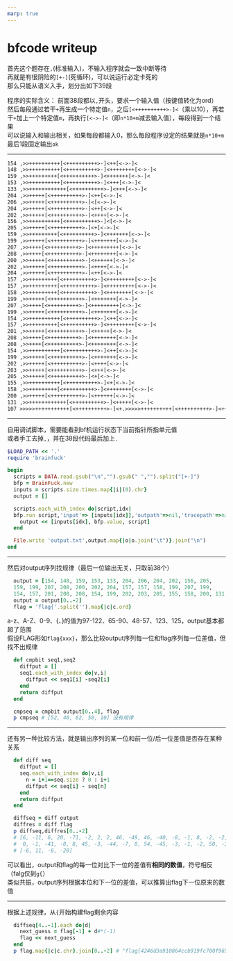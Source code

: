 ```yaml
---
marp: true
---
```


# bfcode writeup

首先这个题存在`,`(标准输入)，不输入程序就会一致中断等待  
再就是有很阴险的`[+-]`(死循环)，可以说运行必定卡死的  
那么只能从语义入手，划分出如下39段

程序的实际含义：
前面38段都以`,`开头，要求一个输入值（按键值转化为ord）  
然后每段通过若干`+`再生成一个特定值`n`，之后`[<++++++++++>-]<`（乘以10），再若干`+`加上一个特定值`m`，再执行`[<->-]<`（即`n*10+m`减去输入值），每段得到一个结果  
可以说输入和输出相关，如果每段都输入0，那么每段程序设定的结果就是`n*10+m`
最后1段固定输出`ok`

---

```txt
154 ,>>++++++++++[<++++++++++>-]<++[<->-]<
148 ,>>++++++++++[<++++++++++>-]<++++++++[<->-]<
159 ,>>+++++++++[<++++++++++>-]<+++++++[<->-]<
153 ,>>++++++++++[<++++++++++>-]<+++[<->-]<
133 ,>>++++++++++++[<++++++++++>-]<+++[<->-]<
204 ,>>+++++[<++++++++++>-]<++[<->-]<
206 ,>>+++++[<++++++++++>-]<[<->-]<
204 ,>>+++++[<++++++++++>-]<++[<->-]<
202 ,>>+++++[<++++++++++>-]<++++[<->-]<
156 ,>>++++++++++[<++++++++++>-]<[<->-]<
205 ,>>+++++[<++++++++++>-]<+[<->-]<
159 ,>>+++++++++[<++++++++++>-]<+++++++[<->-]<
199 ,>>+++++[<++++++++++>-]<+++++++[<->-]<
207 ,>>++++[<++++++++++>-]<+++++++++[<->-]<
208 ,>>++++[<++++++++++>-]<++++++++[<->-]<
200 ,>>+++++[<++++++++++>-]<++++++[<->-]<
202 ,>>+++++[<++++++++++>-]<++++[<->-]<
204 ,>>+++++[<++++++++++>-]<++[<->-]<
157 ,>>+++++++++[<++++++++++>-]<+++++++++[<->-]<
157 ,>>+++++++++[<++++++++++>-]<+++++++++[<->-]<
158 ,>>+++++++++[<++++++++++>-]<++++++++[<->-]<
199 ,>>+++++[<++++++++++>-]<+++++++[<->-]<
207 ,>>++++[<++++++++++>-]<+++++++++[<->-]<
199 ,>>+++++[<++++++++++>-]<+++++++[<->-]<
154 ,>>++++++++++[<++++++++++>-]<++[<->-]<
157 ,>>+++++++++[<++++++++++>-]<+++++++++[<->-]<
201 ,>>+++++[<++++++++++>-]<+++++[<->-]<
208 ,>>++++[<++++++++++>-]<++++++++[<->-]<
208 ,>>++++[<++++++++++>-]<++++++++[<->-]<
154 ,>>++++++++++[<++++++++++>-]<++[<->-]<
199 ,>>+++++[<++++++++++>-]<+++++++[<->-]<
202 ,>>+++++[<++++++++++>-]<++++[<->-]<
203 ,>>+++++[<++++++++++>-]<+++[<->-]<
205 ,>>+++++[<++++++++++>-]<+[<->-]<
155 ,>>++++++++++[<++++++++++>-]<+[<->-]<
158 ,>>+++++++++[<++++++++++>-]<++++++++[<->-]<
200 ,>>+++++[<++++++++++>-]<++++++[<->-]<
131 ,>>++++++++++++[<++++++++++>-]<+++++[<->-]<
107 >>>>>+++++++++++[<++++++++++>-]<+.>>>>>++++++++++[<++++++++++>-]<+++++++.
```

---

自用调试脚本，需要能看到bf机运行状态下当前指针所指单元值  
或者手工去掉`,`，并在38段代码最后加上`.`

```ruby
$LOAD_PATH << '.'
require 'brainfuck'

begin
  scripts = DATA.read.gsub("\n","").gsub(" ","").split("[+-]")
  bfp = BrainFuck.new
  inputs = scripts.size.times.map{|i|(0).chr}
  output = []

  scripts.each_with_index do|script,idx|
  bfp.run script,'input'=> [inputs[idx]],'outpath'=>nil,'tracepath'=>nil
    output << [inputs[idx], bfp.value, script]
  end

  File.write 'output.txt',output.map{|o|o.join("\t")}.join("\n")
end
```

---

然后对output序列找规律（最后一位输出无关，只取前38个）

```ruby
  output = [154, 148, 159, 153, 133, 204, 206, 204, 202, 156, 205, 
  159, 199, 207, 208, 200, 202, 204, 157, 157, 158, 199, 207, 199, 
  154, 157, 201, 208, 208, 154, 199, 202, 203, 205, 155, 158, 200, 131, 107]
  output = output[0..-2]
  flag = 'flag{'.split('').map{|c|c.ord}
```

a-z、A-Z、0-9、{、}的值为97-122、65-90、48-57、123、125，output基本都超了范围  
假设FLAG形如`flag{xxx}`，那么比较output序列每一位和flag序列每一位差值，但找不出规律

```ruby
  def cmpbit seq1,seq2
    diffput = []
    seq1.each_with_index do|v,i|
      diffput << seq1[i] -seq2[i]
    end
    return diffput
  end

  cmpseq = cmpbit output[0..4], flag
  p cmpseq # [52, 40, 62, 50, 10] 没有规律
```

---

还有另一种比较方法，就是输出序列的某一位和前一位/后一位差值是否存在某种关系

```ruby
  def diff seq
    diffput = []
    seq.each_with_index do|v,i|
      n = i+1==seq.size ? 0 : i+1
      diffput << seq[i] - seq[n]
    end
    return diffput
  end

  diffseq = diff output
  diffres = diff flag
  p diffseq,diffres[0..-2] 
  # [6, -11, 6, 20, -71, -2, 2, 2, 46, -49, 46, -40, -8, -1, 8, -2, -2, 47, 
  #  0, -1, -41, -8, 8, 45, -3, -44, -7, 0, 54, -45, -3, -1, -2, 50, -3, -42, 69, -23]
  # [-6, 11, -6, -20]
```

可以看出，output和flag的每一位对比下一位的差值有**相同的数值**，符号相反（falg仅到`g{`）  
类似共振，output序列根据本位和下一位的差值，可以推算出flag下一位原来的数值

---

根据上述规律，从`{`开始构建flag剩余内容

```ruby
  diffseq[4..-1].each do|d|
    next_guess = flag[-1] + d#*(-1)
    flag << next_guess
  end
  p flag.map{|c|c.chr}.join[0..-2] # "flag{4246d3a910864ccb919fc700f9653eb8}"
```
